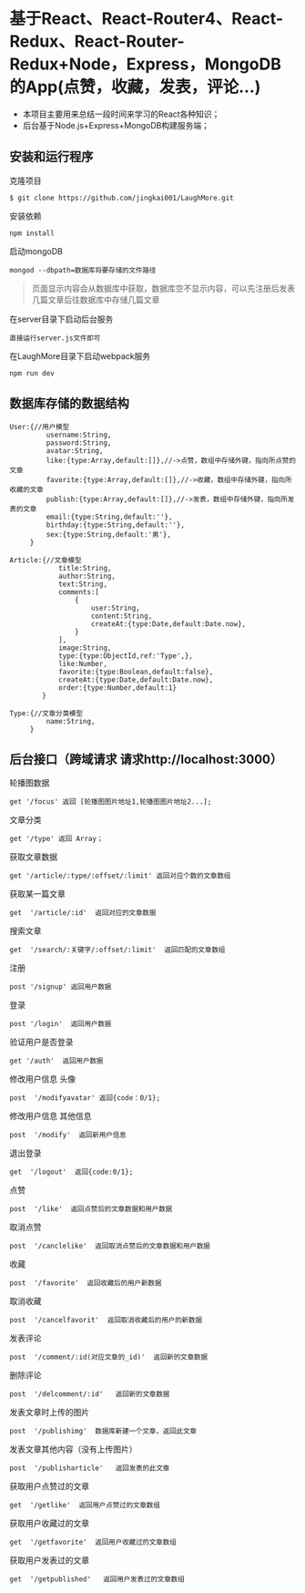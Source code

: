 # 基于React、React-Router4、React-Redux、React-Router-Redux+Node，Express，MongoDB的App(点赞，收藏，发表，评论...)

- 本项目主要用来总结一段时间来学习的React各种知识；
- 后台基于Node.js+Express+MongoDB构建服务端；

## 安装和运行程序
克隆项目
```
$ git clone https://github.com/jingkai001/LaughMore.git
```

安装依赖
```
npm install
```

启动mongoDB 
```
mongod --dbpath=数据库将要存储的文件路径
```
> 页面显示内容会从数据库中获取，数据库空不显示内容，可以先注册后发表几篇文章后往数据库中存储几篇文章

在server目录下启动后台服务
```
直接运行server.js文件即可
```

在LaughMore目录下启动webpack服务
```
npm run dev
```

## 数据库存储的数据结构
```
User:{//用户模型
         username:String,
         password:String,
         avatar:String,
         like:{type:Array,default:[]},//->点赞，数组中存储外键，指向所点赞的文章
         favorite:{type:Array,default:[]},//->收藏，数组中存储外键，指向所收藏的文章
         publish:{type:Array,default:[]},//->发表，数组中存储外键，指向所发表的文章
         email:{type:String,default:''},
         birthday:{type:String,default:''},
         sex:{type:String,default:'男'},
     }
     
Article:{//文章模型
            title:String,
            author:String,
            text:String,
            comments:[
                {
                    user:String,
                    content:String,
                    createAt:{type:Date,default:Date.now},
                }
            ],
            image:String,
            type:{type:ObjectId,ref:'Type',},
            like:Number,
            favorite:{type:Boolean,default:false},
            createAt:{type:Date,default:Date.now},
            order:{type:Number,default:1}
        }
        
Type:{//文章分类模型
         name:String,
     }        
```

## 后台接口（跨域请求 请求http://localhost:3000）
轮播图数据
```
get '/focus' 返回 [轮播图图片地址1,轮播图图片地址2...];
```
文章分类
```
get '/type' 返回 Array；
```
获取文章数据
```
get '/article/:type/:offset/:limit' 返回对应个数的文章数组
```
获取某一篇文章
```
get  '/article/:id'  返回对应的文章数据
```
搜索文章
```
get  '/search/:关键字/:offset/:limit'  返回匹配的文章数组
```
注册
```
post '/signup' 返回用户数据
```
登录
```
post '/login'  返回用户数据
```
验证用户是否登录
```
get '/auth'  返回用户数据
```
修改用户信息 头像
```
post  '/modifyavatar' 返回{code：0/1};
```
修改用户信息 其他信息
```
post  '/modify'  返回新用户信息
```
退出登录
```
get  '/logout'  返回{code:0/1};
```
点赞
```
post  '/like'  返回点赞后的文章数据和用户数据
```
取消点赞
```
post  '/canclelike'  返回取消点赞后的文章数据和用户数据
```
收藏
```
post  '/favorite'  返回收藏后的用户新数据
```
取消收藏
```
post  '/cancelfavorit'  返回取消收藏后的用户的新数据
```
发表评论
```
post  '/comment/:id(对应文章的_id)'  返回新的文章数据
```
删除评论
```
post  '/delcomment/:id'   返回新的文章数据
```
发表文章时上传的图片
```
post  '/publishimg'  数据库新建一个文章，返回此文章
```
发表文章其他内容（没有上传图片）
```
post  '/publisharticle'   返回发表的此文章
```
获取用户点赞过的文章
```
get  '/getlike'  返回用户点赞过的文章数组
```
获取用户收藏过的文章
```
get  '/getfavorite'  返回用户收藏过的文章数组
```
获取用户发表过的文章
```
get  '/getpublished'   返回用户发表过的文章数组
```








